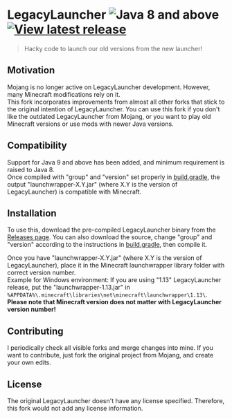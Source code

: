 # LegacyLauncher ![Java 8 and above](https://img.shields.io/badge/Java%20compatibility-8%20and%20above-f80000.svg?longCache=true&style=flat-square) [![View latest release](https://img.shields.io/badge/version-latest-36b030.svg?longCache=true&style=flat-square)](https://github.com/LightWayUp/LegacyLauncher/releases/latest)

> Hacky code to launch our old versions from the new launcher!

## Motivation
Mojang is no longer active on LegacyLauncher development. However, many Minecraft modifications rely on it.  
This fork incorporates improvements from almost all other forks that stick to the original intention of LegacyLauncher. You can use this fork if you don't like the outdated LegacyLauncher from Mojang, or you want to play old Minecraft versions or use mods with newer Java versions.

## Compatibility
Support for Java 9 and above has been added, and minimum requirement is raised to Java 8.  
Once compiled with "group" and "version" set properly in [build.gradle](/build.gradle), the output "launchwrapper-X.Y.jar" (where X.Y is the version of LegacyLauncher) is compatible with Minecraft.

## Installation
To use this, download the pre-compiled LegacyLauncher binary from the [Releases page](https://github.com/LightWayUp/LegacyLauncher/releases/latest). You can also download the source, change "group" and "version" according to the instructions in [build.gradle](/build.gradle), then compile it.

Once you have "launchwrapper-X.Y.jar" (where X.Y is the version of LegacyLauncher), place it in the Minecraft launchwrapper library folder with correct version number.  
Example for Windows environment: If you are using "1.13" LegacyLauncher release, put the "launchwrapper-1.13.jar" in `%APPDATA%\.minecraft\libraries\net\minecraft\launchwrapper\1.13\`.  
**Please note that Minecraft version does not matter with LegacyLauncher version number!**

## Contributing
I periodically check all visible forks and merge changes into mine. If you want to contribute, just fork the original project from Mojang, and create your own edits.

## License
The original LegacyLauncher doesn't have any license specified. Therefore, this fork would not add any license information.
